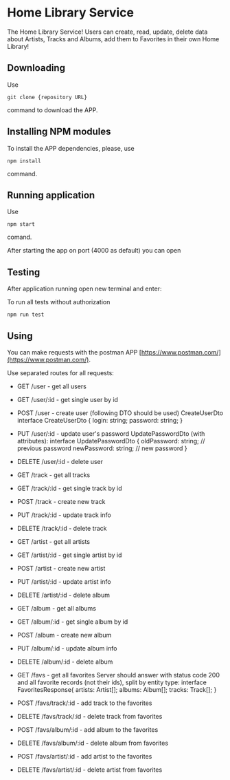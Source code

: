 # Home Library Service

The Home Library Service!
Users can create, read, update, delete data about Artists, Tracks and Albums, add them to Favorites in their own Home Library!

## Downloading

Use
```
git clone {repository URL}
```
command to download the APP.

## Installing NPM modules

To install the APP dependencies, please, use
```
npm install
```
command.

## Running application
Use
```
npm start
```
comand.

After starting the app on port (4000 as default) you can open

## Testing

After application running open new terminal and enter:

To run all tests without authorization

```
npm run test
```

## Using

You can make requests with the postman APP [https://www.postman.com/](https://www.postman.com/).

Use separated routes for all requests:

+ GET /user - get all users
+ GET /user/:id - get single user by id
+ POST /user - create user (following DTO should be used) CreateUserDto
    interface CreateUserDto {
      login: string;
      password: string;
    }
+ PUT /user/:id - update user's password UpdatePasswordDto (with attributes):
interface UpdatePasswordDto {
  oldPassword: string; // previous password
  newPassword: string; // new password
}
+ DELETE /user/:id - delete user

+ GET /track - get all tracks
+ GET /track/:id - get single track by id
+ POST /track - create new track
+ PUT /track/:id - update track info
+ DELETE /track/:id - delete track

+ GET /artist - get all artists
+ GET /artist/:id - get single artist by id
+ POST /artist - create new artist
+ PUT /artist/:id - update artist info
+ DELETE /artist/:id - delete album

+ GET /album - get all albums
+ GET /album/:id - get single album by id
+ POST /album - create new album
+ PUT /album/:id - update album info
+ DELETE /album/:id - delete album

+ GET /favs - get all favorites
Server should answer with status code 200 and all favorite records (not their ids), split by entity type:
interface FavoritesResponse{
  artists: Artist[];
  albums: Album[];
  tracks: Track[];
}
+ POST /favs/track/:id - add track to the favorites
+ DELETE /favs/track/:id - delete track from favorites
+ POST /favs/album/:id - add album to the favorites
+ DELETE /favs/album/:id - delete album from favorites
+ POST /favs/artist/:id - add artist to the favorites
+ DELETE /favs/artist/:id - delete artist from favorites

